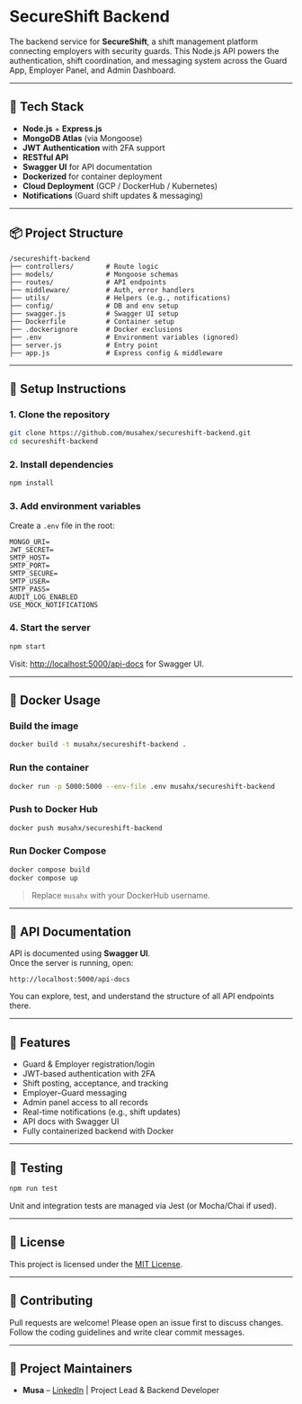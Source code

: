 # SecureShift Backend

The backend service for **SecureShift**, a shift management platform connecting employers with security guards. This Node.js API powers the authentication, shift coordination, and messaging system across the Guard App, Employer Panel, and Admin Dashboard.

---

## 🧩 Tech Stack

- **Node.js** + **Express.js**
- **MongoDB Atlas** (via Mongoose)
- **JWT Authentication** with 2FA support
- **RESTful API**
- **Swagger UI** for API documentation
- **Dockerized** for container deployment
- **Cloud Deployment** (GCP / DockerHub / Kubernetes)
- **Notifications** (Guard shift updates & messaging)

---

## 📦 Project Structure

```
/secureshift-backend
├── controllers/        # Route logic
├── models/             # Mongoose schemas
├── routes/             # API endpoints
├── middleware/         # Auth, error handlers
├── utils/              # Helpers (e.g., notifications)
├── config/             # DB and env setup
├── swagger.js          # Swagger UI setup
├── Dockerfile          # Container setup
├── .dockerignore       # Docker exclusions
├── .env                # Environment variables (ignored)
├── server.js           # Entry point
├── app.js              # Express config & middleware
```

---

## 🚀 Setup Instructions

### 1. Clone the repository
```bash
git clone https://github.com/musahex/secureshift-backend.git
cd secureshift-backend
```

### 2. Install dependencies
```bash
npm install
```

### 3. Add environment variables

Create a `.env` file in the root:

```env
MONGO_URI=
JWT_SECRET=
SMTP_HOST=
SMTP_PORT=
SMTP_SECURE=
SMTP_USER=
SMTP_PASS=
AUDIT_LOG_ENABLED
USE_MOCK_NOTIFICATIONS
```

### 4. Start the server
```bash
npm start
```

Visit: [http://localhost:5000/api-docs](http://localhost:5000/api-docs) for Swagger UI.

---

## 🐳 Docker Usage

### Build the image
```bash
docker build -t musahx/secureshift-backend .
```

### Run the container
```bash
docker run -p 5000:5000 --env-file .env musahx/secureshift-backend
```

### Push to Docker Hub
```bash
docker push musahx/secureshift-backend
```

### Run Docker Compose
```bash
docker compose build
docker compose up
```

> Replace `musahx` with your DockerHub username.

---

## 📘 API Documentation

API is documented using **Swagger UI**.  
Once the server is running, open:

```
http://localhost:5000/api-docs
```

You can explore, test, and understand the structure of all API endpoints there.

---

## 🔐 Features

- Guard & Employer registration/login
- JWT-based authentication with 2FA
- Shift posting, acceptance, and tracking
- Employer–Guard messaging
- Admin panel access to all records
- Real-time notifications (e.g., shift updates)
- API docs with Swagger UI
- Fully containerized backend with Docker

---

## 🧪 Testing

```bash
npm run test
```

Unit and integration tests are managed via Jest (or Mocha/Chai if used).

---

## 📄 License

This project is licensed under the [MIT License](LICENSE).

---

## 🤝 Contributing

Pull requests are welcome! Please open an issue first to discuss changes. Follow the coding guidelines and write clear commit messages.

---

## 👥 Project Maintainers

- **Musa** – [LinkedIn](https://www.linkedin.com/in/muhammad-musa-0132a2197/) | Project Lead & Backend Developer
